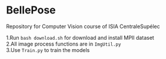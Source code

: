 # BellePose
Repository for Computer Vision course of ISIA CentraleSupélec

1.Run `bash download.sh` for download and install MPII dataset<br/>
2.All image process functions are in `ImgUtil.py`<br/>
3.Use `Train.py` to train the models<br/>
